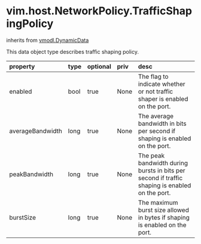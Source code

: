vim.host.NetworkPolicy.TrafficShapingPolicy
===========================================
inherits from [vmodl.DynamicData](docs/vmodl.DynamicData.md)


This data object type describes traffic shaping policy.

| property | type | optional | priv | desc |
|:---------|:-----|:---------|:-----|:-----|
| enabled | bool | true | None | The flag to indicate whether or not traffic shaper is enabled on   the port. |
| averageBandwidth | long | true | None | The average bandwidth in bits per second if shaping is enabled on   the port. |
| peakBandwidth | long | true | None | The peak bandwidth during bursts in bits per second if traffic   shaping is enabled on the port. |
| burstSize | long | true | None | The maximum burst size allowed in bytes if shaping is enabled on   the port. |


